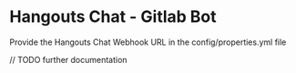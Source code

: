 # Hangouts Chat - Gitlab Bot

Provide the Hangouts Chat Webhook URL in the config/properties.yml file

// TODO further documentation
